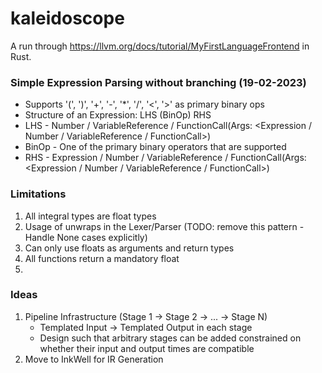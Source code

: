 # kaleidoscope

A run through https://llvm.org/docs/tutorial/MyFirstLanguageFrontend in Rust.

### Simple Expression Parsing without branching (19-02-2023)
- Supports '(', ')', '+', '-', '*', '/', '<', '>' as primary binary ops
- Structure of an Expression: LHS (BinOp) RHS
- LHS - Number / VariableReference / FunctionCall(Args: <Expression / Number / VariableReference / FunctionCall>)
- BinOp - One of the primary binary operators that are supported
- RHS - Expression / Number / VariableReference / FunctionCall(Args: <Expression / Number / VariableReference / FunctionCall>)

### Limitations
1. All integral types are float types
2. Usage of unwraps in the Lexer/Parser (TODO: remove this pattern - Handle None cases explicitly)
3. Can only use floats as arguments and return types
4. All functions return a mandatory float
5. 

### Ideas
1. Pipeline Infrastructure (Stage 1 -> Stage 2 -> ... -> Stage N) 
   - Templated Input -> Templated Output in each stage 
   - Design such that arbitrary stages can be added constrained on whether their input and output times are compatible
2. Move to InkWell for IR Generation